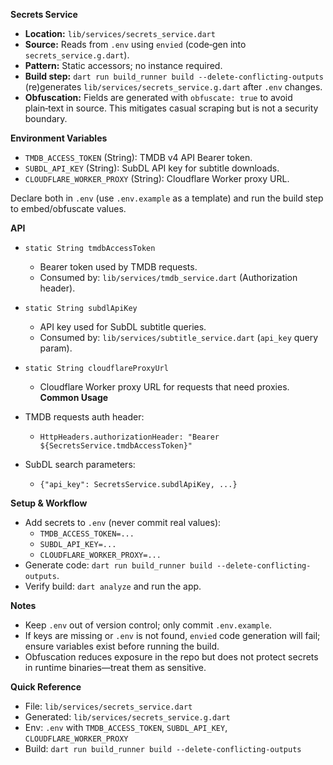 **Secrets Service**

- **Location:** `lib/services/secrets_service.dart`
- **Source:** Reads from `.env` using `envied` (code‑gen into `secrets_service.g.dart`).
- **Pattern:** Static accessors; no instance required.
- **Build step:** `dart run build_runner build --delete-conflicting-outputs` (re)generates `lib/services/secrets_service.g.dart` after `.env` changes.
- **Obfuscation:** Fields are generated with `obfuscate: true` to avoid plain‑text in source. This mitigates casual scraping but is not a security boundary.

**Environment Variables**

- `TMDB_ACCESS_TOKEN` (String): TMDB v4 API Bearer token.
- `SUBDL_API_KEY` (String): SubDL API key for subtitle downloads.
- `CLOUDFLARE_WORKER_PROXY` (String): Cloudflare Worker proxy URL.

Declare both in `.env` (use `.env.example` as a template) and run the build step to embed/obfuscate values.

**API**

- `static String tmdbAccessToken`
  - Bearer token used by TMDB requests.
  - Consumed by: `lib/services/tmdb_service.dart` (Authorization header).

- `static String subdlApiKey`
  - API key used for SubDL subtitle queries.
  - Consumed by: `lib/services/subtitle_service.dart` (`api_key` query param).
- `static String cloudflareProxyUrl`
  - Cloudflare Worker proxy URL for requests that need proxies.
**Common Usage**

- TMDB requests auth header:
  - `HttpHeaders.authorizationHeader: "Bearer ${SecretsService.tmdbAccessToken}"`

- SubDL search parameters:
  - `{"api_key": SecretsService.subdlApiKey, ...}`

**Setup & Workflow**

- Add secrets to `.env` (never commit real values):
  - `TMDB_ACCESS_TOKEN=...`
  - `SUBDL_API_KEY=...`
  - `CLOUDFLARE_WORKER_PROXY=...`
- Generate code: `dart run build_runner build --delete-conflicting-outputs`.
- Verify build: `dart analyze` and run the app.

**Notes**

- Keep `.env` out of version control; only commit `.env.example`.
- If keys are missing or `.env` is not found, `envied` code generation will fail; ensure variables exist before running the build.
- Obfuscation reduces exposure in the repo but does not protect secrets in runtime binaries—treat them as sensitive.

**Quick Reference**

- File: `lib/services/secrets_service.dart`
- Generated: `lib/services/secrets_service.g.dart`
- Env: `.env` with `TMDB_ACCESS_TOKEN`, `SUBDL_API_KEY`, `CLOUDFLARE_WORKER_PROXY`
- Build: `dart run build_runner build --delete-conflicting-outputs`